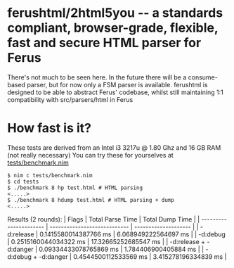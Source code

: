 # ferushtml/2html5you -- a standards compliant, browser-grade, flexible, fast and secure HTML parser for Ferus
There's not much to be seen here.
In the future there will be a consume-based parser, but for now only a FSM parser is available.
ferushtml is designed to be able to abstract Ferus' codebase, whilst still maintaining 1:1 compatibility with src/parsers/html in Ferus

# How fast is it?
These tests are derived from an Intel i3 3217u @ 1.80 Ghz and 16 GB RAM (not really necessary)
You can try these for yourselves at [tests/benchmark.nim](https://github.com/xTrayambak/ferushtml/blob/main/tests/benchmark.nim)
```
$ nim c tests/benchmark.nim
$ cd tests
$ ./benchmark 8 hp test.html # HTML parsing
<.....>
$ ./benchmark 8 hdump test.html # HTML parsing + dump
<.....>
```
Results (2 rounds):
| Flags                  | Total Parse Time             | Total Dump Time      |
| ---------------------- | ---------------------------- | -------------------- |
| -d:release             | 0.1415580014387766 ms        | 6.068949222564697 ms |
| -d:debug               | 0.2515160044034322 ms        | 17.32665252685547 ms |
| -d:release + -d:danger | 0.09334433078765869 ms       | 1.784406900405884 ms |
| -d:debug + -d:danger   | 0.4544500112533569 ms        | 3.415278196334839 ms |


